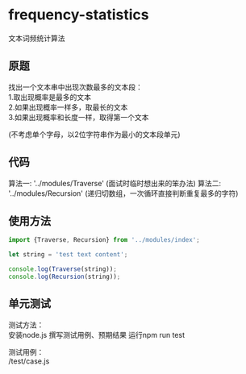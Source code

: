 # frequency-statistics
文本词频统计算法  


## 原题
找出一个文本串中出现次数最多的文本段：  
1.取出现概率是最多的文本  
2.如果出现概率一样多，取最长的文本  
3.如果出现概率和长度一样，取得第一个文本  

(不考虑单个字母，以2位字符串作为最小的文本段单元)

## 代码
算法一: '../modules/Traverse' (面试时临时想出来的笨办法)
算法二: '../modules/Recursion' (递归切数组，一次循环直接判断重复最多的字符)

## 使用方法
``` javascript
import {Traverse, Recursion} from '../modules/index';

let string = 'test text content';

console.log(Traverse(string));
console.log(Recursion(string));
``` 

## 单元测试
测试方法：  
  安装node.js
  撰写测试用例、预期结果
  运行npm run test  

测试用例：  
  /test/case.js  
